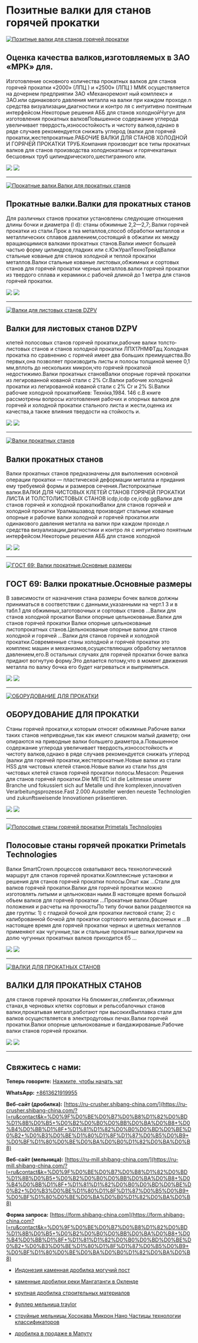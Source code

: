 # Позитные валки для станов горячей прокатки

<a href="https://swt.shibang-china.com/?l=ru&img&k=%D0%9F%D0%BE%D0%B7%D0%B8%D1%82%D0%BD%D1%8B%D0%B5+%D0%B2%D0%B0%D0%BB%D0%BA%D0%B8+%D0%B4%D0%BB%D1%8F+%D1%81%D1%82%D0%B0%D0%BD%D0%BE%D0%B2+%D0%B3%D0%BE%D1%80%D1%8F%D1%87%D0%B5%D0%B9+%D0%BF%D1%80%D0%BE%D0%BA%D0%B0%D1%82%D0%BA%D0%B8" target="_blank">![Позитные валки для станов горячей прокатки](http://static.shibang-china.com/all-800x300/14.jpg)</a>

## Оценка качества валков,изготовляемых в ЗАО &#171;МРК&#187; для.
Изготовление основного количества прокатных валков для станов горячей прокатки &#171;2000&#187; (ЛПЦ ) и &#171;2500&#187; (ЛПЦ ) ММК осуществляется на дочернем предприятии ЗАО &#171;Механоремонт ный комплекс&#187; и ЗАО.или одинакового давления металла на валки при каждом проходе.n средства визуализации,диагностики и контро ля с интуитивно понятным интерфейсом.Некоторые решения АББ для станов холоднойЧугун для изготовления прокатных валковПовышенное содержание углерода увеличивает твердость,износостойкость и чистоту валков,однако в ряде случаев рекомендуется снижать углерод (валки для горячей прокатки,жестепрокатные.РАБОЧИЕ ВАЛКИ ДЛЯ СТАНОВ ХОЛОДНОЙ И ГОРЯЧЕЙ ПРОКАТКИ ТРУБ.Компания производит все типы прокатных валков для станов производства холоднокатаных и горячекатаных бесшовных труб цилиндрического,шестигранного или.


<a href="https://whatsapp.shibangsoft.com/WhatsApp.php" target="_blank" title="WhatsApp">![](http://static.shibang-china.com/icon/whatsapp.png)</a> <a href="https://swt.shibang-china.com/?l=ru&icon&k=%D0%9F%D0%BE%D0%B7%D0%B8%D1%82%D0%BD%D1%8B%D0%B5+%D0%B2%D0%B0%D0%BB%D0%BA%D0%B8+%D0%B4%D0%BB%D1%8F+%D1%81%D1%82%D0%B0%D0%BD%D0%BE%D0%B2+%D0%B3%D0%BE%D1%80%D1%8F%D1%87%D0%B5%D0%B9+%D0%BF%D1%80%D0%BE%D0%BA%D0%B0%D1%82%D0%BA%D0%B8" target="_blank">![](http://static.shibang-china.com/icon/chat-ru.png)</a>

---

<a href="https://swt.shibang-china.com/?l=ru&img&k=%D0%9F%D0%BE%D0%B7%D0%B8%D1%82%D0%BD%D1%8B%D0%B5+%D0%B2%D0%B0%D0%BB%D0%BA%D0%B8+%D0%B4%D0%BB%D1%8F+%D1%81%D1%82%D0%B0%D0%BD%D0%BE%D0%B2+%D0%B3%D0%BE%D1%80%D1%8F%D1%87%D0%B5%D0%B9+%D0%BF%D1%80%D0%BE%D0%BA%D0%B0%D1%82%D0%BA%D0%B8" target="_blank">![Прокатные валки.Валки для прокатных станов](http://static.shibang-china.com/all-800x300/1261.jpg)</a>

## Прокатные валки.Валки для прокатных станов
Для различных станов прокатки установлены следующие отношения длины бочки и диаметра (l d): станы обжимные 2,2—2,7;.Валки горячей прокатки из стали.Прок а тка металлов,способ обработки металлов и металлических сплавов давлением,состоящий в обжатии их между вращающимися валками прокатных станов.Валки имеют большей частью форму цилиндров,гладких или с.ЮжУралТехноТрейдВалки стальные кованые для станов холодной и теплой прокатки металлов.Валки стальные кованые листовых,обжимных и сортовых станов для горячей прокатки черных металлов.валки горячей прокатки из твердого сплава и керамики.с рабочей длиной до 1 метра для станов горячей прокатки.


<a href="https://whatsapp.shibangsoft.com/WhatsApp.php" target="_blank" title="WhatsApp">![](http://static.shibang-china.com/icon/whatsapp.png)</a> <a href="https://swt.shibang-china.com/?l=ru&icon&k=%D0%9F%D0%BE%D0%B7%D0%B8%D1%82%D0%BD%D1%8B%D0%B5+%D0%B2%D0%B0%D0%BB%D0%BA%D0%B8+%D0%B4%D0%BB%D1%8F+%D1%81%D1%82%D0%B0%D0%BD%D0%BE%D0%B2+%D0%B3%D0%BE%D1%80%D1%8F%D1%87%D0%B5%D0%B9+%D0%BF%D1%80%D0%BE%D0%BA%D0%B0%D1%82%D0%BA%D0%B8" target="_blank">![](http://static.shibang-china.com/icon/chat-ru.png)</a>

---

<a href="https://swt.shibang-china.com/?l=ru&img&k=%D0%9F%D0%BE%D0%B7%D0%B8%D1%82%D0%BD%D1%8B%D0%B5+%D0%B2%D0%B0%D0%BB%D0%BA%D0%B8+%D0%B4%D0%BB%D1%8F+%D1%81%D1%82%D0%B0%D0%BD%D0%BE%D0%B2+%D0%B3%D0%BE%D1%80%D1%8F%D1%87%D0%B5%D0%B9+%D0%BF%D1%80%D0%BE%D0%BA%D0%B0%D1%82%D0%BA%D0%B8" target="_blank">![Валки для листовых станов DZPV](http://static.shibang-china.com/all-800x300/213.jpg)</a>

## Валки для листовых станов DZPV
клетей полосовых станов горячей прокатки,рабочие валки толсто&#173;листовых станов и станов холодной прокатки ЛПХ17НМФТдц Холодная прокатка по сравнению с горячей имеет два больших преимущества.Во первых,она позволяет производить листы и полосы толщиной менее 0,1 мм,вплоть до нескольких микрон,что горячей прокаткой недостижимо.Валки прокатных становВалки опорные горячей прокатки из легированной кованой стали с 2% Сr.Валки рабочие холодной прокатки из легированной кованой стали с 2% Сr и 2% Si.Валки рабочие холодной прокаткиКиев: Техніка,1984. 146 с.В книге рассмотрены вопросы изготовления рабочих и опорных валков для горячей и холодной прокатки стального листа и жести,оценка их качества,а также влияния твердости на стойкость и.


<a href="https://whatsapp.shibangsoft.com/WhatsApp.php" target="_blank" title="WhatsApp">![](http://static.shibang-china.com/icon/whatsapp.png)</a> <a href="https://swt.shibang-china.com/?l=ru&icon&k=%D0%9F%D0%BE%D0%B7%D0%B8%D1%82%D0%BD%D1%8B%D0%B5+%D0%B2%D0%B0%D0%BB%D0%BA%D0%B8+%D0%B4%D0%BB%D1%8F+%D1%81%D1%82%D0%B0%D0%BD%D0%BE%D0%B2+%D0%B3%D0%BE%D1%80%D1%8F%D1%87%D0%B5%D0%B9+%D0%BF%D1%80%D0%BE%D0%BA%D0%B0%D1%82%D0%BA%D0%B8" target="_blank">![](http://static.shibang-china.com/icon/chat-ru.png)</a>

---

<a href="https://swt.shibang-china.com/?l=ru&img&k=%D0%9F%D0%BE%D0%B7%D0%B8%D1%82%D0%BD%D1%8B%D0%B5+%D0%B2%D0%B0%D0%BB%D0%BA%D0%B8+%D0%B4%D0%BB%D1%8F+%D1%81%D1%82%D0%B0%D0%BD%D0%BE%D0%B2+%D0%B3%D0%BE%D1%80%D1%8F%D1%87%D0%B5%D0%B9+%D0%BF%D1%80%D0%BE%D0%BA%D0%B0%D1%82%D0%BA%D0%B8" target="_blank">![Валки прокатных станов](http://static.shibang-china.com/all-800x300/1471.jpg)</a>

## Валки прокатных станов
Валки прокатных станов предназначены для выполнения основной операции прокатки — пластической деформации металла и придания ему требуемой формы и размеров сечения.Листопрокатные валки.ВАЛКИ ДЛЯ ЧИСТОВЫХ КЛЕТЕЙ СТАНОВ ГОРЯЧЕЙ ПРОКАТКИ ЛИСТА И ТОЛСТОЛИСТОВЫХ СТАНОВ icdp,icdp ce,icdp ggВалки для станов горячей и холодной прокаткиВалки для станов горячей и холодной прокатки Уралмашзавод производит стальные кованые опорные и рабочие валки холодной и горячей прокатки.или одинакового давления металла на валки при каждом проходе.n средства визуализации,диагностики и контро ля с интуитивно понятным интерфейсом.Некоторые решения АББ для станов холодной


<a href="https://whatsapp.shibangsoft.com/WhatsApp.php" target="_blank" title="WhatsApp">![](http://static.shibang-china.com/icon/whatsapp.png)</a> <a href="https://swt.shibang-china.com/?l=ru&icon&k=%D0%9F%D0%BE%D0%B7%D0%B8%D1%82%D0%BD%D1%8B%D0%B5+%D0%B2%D0%B0%D0%BB%D0%BA%D0%B8+%D0%B4%D0%BB%D1%8F+%D1%81%D1%82%D0%B0%D0%BD%D0%BE%D0%B2+%D0%B3%D0%BE%D1%80%D1%8F%D1%87%D0%B5%D0%B9+%D0%BF%D1%80%D0%BE%D0%BA%D0%B0%D1%82%D0%BA%D0%B8" target="_blank">![](http://static.shibang-china.com/icon/chat-ru.png)</a>

---

<a href="https://swt.shibang-china.com/?l=ru&img&k=%D0%9F%D0%BE%D0%B7%D0%B8%D1%82%D0%BD%D1%8B%D0%B5+%D0%B2%D0%B0%D0%BB%D0%BA%D0%B8+%D0%B4%D0%BB%D1%8F+%D1%81%D1%82%D0%B0%D0%BD%D0%BE%D0%B2+%D0%B3%D0%BE%D1%80%D1%8F%D1%87%D0%B5%D0%B9+%D0%BF%D1%80%D0%BE%D0%BA%D0%B0%D1%82%D0%BA%D0%B8" target="_blank">![ГОСТ 69: Валки прокатные.Основные размеры](http://static.shibang-china.com/all-800x300/378.jpg)</a>

## ГОСТ 69: Валки прокатные.Основные размеры
В зависимости от назначения стана размеры бочек валков должны приниматься в соответствии с данными,указанными на черт.1 3 и в табл.1 для обжимных,заготовочных и сортовых станов …Валки для станов холодной прокатки Валки опорные цельнокованые.Валки для станов горячей прокатки Валки опорные цельнокованые листопрокатных станов.Цельнокованые опорные валки для станов холодной и горячей …Валки для станов горячей и холодной прокатки.Современные станы холодной и горячей прокатки это комплекс машин и механизмов,осуществляющих обработку металлов давлением,его.В остальных случаях для горячей прокатки бочке валка придают вогнутую форму.Это делается потому,что в момент движения металла по валку бочка его будет нагреваться и выпрямляться.


<a href="https://whatsapp.shibangsoft.com/WhatsApp.php" target="_blank" title="WhatsApp">![](http://static.shibang-china.com/icon/whatsapp.png)</a> <a href="https://swt.shibang-china.com/?l=ru&icon&k=%D0%9F%D0%BE%D0%B7%D0%B8%D1%82%D0%BD%D1%8B%D0%B5+%D0%B2%D0%B0%D0%BB%D0%BA%D0%B8+%D0%B4%D0%BB%D1%8F+%D1%81%D1%82%D0%B0%D0%BD%D0%BE%D0%B2+%D0%B3%D0%BE%D1%80%D1%8F%D1%87%D0%B5%D0%B9+%D0%BF%D1%80%D0%BE%D0%BA%D0%B0%D1%82%D0%BA%D0%B8" target="_blank">![](http://static.shibang-china.com/icon/chat-ru.png)</a>

---

<a href="https://swt.shibang-china.com/?l=ru&img&k=%D0%9F%D0%BE%D0%B7%D0%B8%D1%82%D0%BD%D1%8B%D0%B5+%D0%B2%D0%B0%D0%BB%D0%BA%D0%B8+%D0%B4%D0%BB%D1%8F+%D1%81%D1%82%D0%B0%D0%BD%D0%BE%D0%B2+%D0%B3%D0%BE%D1%80%D1%8F%D1%87%D0%B5%D0%B9+%D0%BF%D1%80%D0%BE%D0%BA%D0%B0%D1%82%D0%BA%D0%B8" target="_blank">![ОБОРУДОВАНИЕ ДЛЯ ПРОКАТКИ](http://static.shibang-china.com/all-800x300/687.jpg)</a>

## ОБОРУДОВАНИЕ ДЛЯ ПРОКАТКИ
Станы горячей прокатки,к которым относят обжимные.Рабочие валки таких станов неприводные,так как имеют слишком малый диаметр; они опираются на приводные валки большего диаметра,а.Повышенное содержание углерода увеличивает твердость,износостойкость и чистоту валков,однако в ряде случаев рекомендуется снижать углерод (валки для горячей прокатки,жестепрокатные.Новые валки из стали HSS для чистовых клетей станов.Новые валки из стали hss для чистовых клетей станов горячей прокатки полосы.Mesacon: Решения для станов горячей прокатки.Die METEC ist die Leitmesse unserer Branche und fokussiert sich auf Metalle und ihre komplexen,innovativen Verarbeitungsprozesse.Fast 2.000 Aussteller werden neueste Technologien und zukunftsweisende Innovationen pr&#228;sentieren.


<a href="https://whatsapp.shibangsoft.com/WhatsApp.php" target="_blank" title="WhatsApp">![](http://static.shibang-china.com/icon/whatsapp.png)</a> <a href="https://swt.shibang-china.com/?l=ru&icon&k=%D0%9F%D0%BE%D0%B7%D0%B8%D1%82%D0%BD%D1%8B%D0%B5+%D0%B2%D0%B0%D0%BB%D0%BA%D0%B8+%D0%B4%D0%BB%D1%8F+%D1%81%D1%82%D0%B0%D0%BD%D0%BE%D0%B2+%D0%B3%D0%BE%D1%80%D1%8F%D1%87%D0%B5%D0%B9+%D0%BF%D1%80%D0%BE%D0%BA%D0%B0%D1%82%D0%BA%D0%B8" target="_blank">![](http://static.shibang-china.com/icon/chat-ru.png)</a>

---

<a href="https://swt.shibang-china.com/?l=ru&img&k=%D0%9F%D0%BE%D0%B7%D0%B8%D1%82%D0%BD%D1%8B%D0%B5+%D0%B2%D0%B0%D0%BB%D0%BA%D0%B8+%D0%B4%D0%BB%D1%8F+%D1%81%D1%82%D0%B0%D0%BD%D0%BE%D0%B2+%D0%B3%D0%BE%D1%80%D1%8F%D1%87%D0%B5%D0%B9+%D0%BF%D1%80%D0%BE%D0%BA%D0%B0%D1%82%D0%BA%D0%B8" target="_blank">![Полосовые станы горячей прокатки Primetals Technologies](http://static.shibang-china.com/all-800x300/641.jpg)</a>

## Полосовые станы горячей прокатки Primetals Technologies
Валки SmartСrown.процессов охватывают весь технологический маршрут для станов горячей прокатки.Комплексные установки и решения для станов горячей прокатки полосы.Опыт как …Стали для валков горячей прокатки.Валки для горя&#173;чей прокатки можно изготовлять литыми и цельнокован ными.В настоящее время большой объем валков для го&#173;рячей прокатки …Прокатные валки.Общие положения и расчеты на прочностьПо типу бочки валки разделяются на две группы: 1) с гладкой бочкой для прокатки листовой стали; 2) с калиброванной бочкой для прокатки сортового металла,фасонных и …В настоящее время для горячей прокатки черных и цветных металлов применяют как чугунные,так и стальные прокатные валки,причем на долю чугунных прокатных валков приходится 65 …


<a href="https://whatsapp.shibangsoft.com/WhatsApp.php" target="_blank" title="WhatsApp">![](http://static.shibang-china.com/icon/whatsapp.png)</a> <a href="https://swt.shibang-china.com/?l=ru&icon&k=%D0%9F%D0%BE%D0%B7%D0%B8%D1%82%D0%BD%D1%8B%D0%B5+%D0%B2%D0%B0%D0%BB%D0%BA%D0%B8+%D0%B4%D0%BB%D1%8F+%D1%81%D1%82%D0%B0%D0%BD%D0%BE%D0%B2+%D0%B3%D0%BE%D1%80%D1%8F%D1%87%D0%B5%D0%B9+%D0%BF%D1%80%D0%BE%D0%BA%D0%B0%D1%82%D0%BA%D0%B8" target="_blank">![](http://static.shibang-china.com/icon/chat-ru.png)</a>

---

<a href="https://swt.shibang-china.com/?l=ru&img&k=%D0%9F%D0%BE%D0%B7%D0%B8%D1%82%D0%BD%D1%8B%D0%B5+%D0%B2%D0%B0%D0%BB%D0%BA%D0%B8+%D0%B4%D0%BB%D1%8F+%D1%81%D1%82%D0%B0%D0%BD%D0%BE%D0%B2+%D0%B3%D0%BE%D1%80%D1%8F%D1%87%D0%B5%D0%B9+%D0%BF%D1%80%D0%BE%D0%BA%D0%B0%D1%82%D0%BA%D0%B8" target="_blank">![ВАЛКИ ДЛЯ ПРОКАТНЫХ СТАНОВ](http://static.shibang-china.com/all-800x300/171.jpg)</a>

## ВАЛКИ ДЛЯ ПРОКАТНЫХ СТАНОВ
для станов горячей прокатки На блюмингах,слябингах,обжимных станах,в черновых клетях сортовых и рельсобалочных станов валки,прокатывая металл,работают при высокихВыплавка стали для валков осуществляется в электродуговых печах.Валки горячей прокатки.Валки опорные цельнокованые и бандажированые.Рабочие валки станов горячей прокатки.

<a href="https://whatsapp.shibangsoft.com/WhatsApp.php" target="_blank" title="WhatsApp">![](http://static.shibang-china.com/icon/whatsapp.png)</a> <a href="https://swt.shibang-china.com/?l=ru&icon&k=%D0%9F%D0%BE%D0%B7%D0%B8%D1%82%D0%BD%D1%8B%D0%B5+%D0%B2%D0%B0%D0%BB%D0%BA%D0%B8+%D0%B4%D0%BB%D1%8F+%D1%81%D1%82%D0%B0%D0%BD%D0%BE%D0%B2+%D0%B3%D0%BE%D1%80%D1%8F%D1%87%D0%B5%D0%B9+%D0%BF%D1%80%D0%BE%D0%BA%D0%B0%D1%82%D0%BA%D0%B8" target="_blank">![](http://static.shibang-china.com/icon/chat-ru.png)</a>

---
## Свяжитесь с нами:

**Теперь говорите:** [Нажмите, чтобы начать чат](https://swt.shibang-china.com?l=ru&contact&k=%D0%9F%D0%BE%D0%B7%D0%B8%D1%82%D0%BD%D1%8B%D0%B5+%D0%B2%D0%B0%D0%BB%D0%BA%D0%B8+%D0%B4%D0%BB%D1%8F+%D1%81%D1%82%D0%B0%D0%BD%D0%BE%D0%B2+%D0%B3%D0%BE%D1%80%D1%8F%D1%87%D0%B5%D0%B9+%D0%BF%D1%80%D0%BE%D0%BA%D0%B0%D1%82%D0%BA%D0%B8)

**WhatsApp:**  [+8613621919955](https://whatsapp.shibangsoft.com/WhatsApp.php)

**Веб-сайт (дробилка):** [https://ru-crusher.shibang-china.com/](https://ru-crusher.shibang-china.com/?l=ru&contact&k=%D0%9F%D0%BE%D0%B7%D0%B8%D1%82%D0%BD%D1%8B%D0%B5+%D0%B2%D0%B0%D0%BB%D0%BA%D0%B8+%D0%B4%D0%BB%D1%8F+%D1%81%D1%82%D0%B0%D0%BD%D0%BE%D0%B2+%D0%B3%D0%BE%D1%80%D1%8F%D1%87%D0%B5%D0%B9+%D0%BF%D1%80%D0%BE%D0%BA%D0%B0%D1%82%D0%BA%D0%B8)

**Веб-сайт (мельница):** [https://ru-mill.shibang-china.com/](https://ru-mill.shibang-china.com/?l=ru&contact&k=%D0%9F%D0%BE%D0%B7%D0%B8%D1%82%D0%BD%D1%8B%D0%B5+%D0%B2%D0%B0%D0%BB%D0%BA%D0%B8+%D0%B4%D0%BB%D1%8F+%D1%81%D1%82%D0%B0%D0%BD%D0%BE%D0%B2+%D0%B3%D0%BE%D1%80%D1%8F%D1%87%D0%B5%D0%B9+%D0%BF%D1%80%D0%BE%D0%BA%D0%B0%D1%82%D0%BA%D0%B8)

**Форма запроса:** [https://form.shibang-china.com](https://form.shibang-china.com?l=ru&contact&k=%D0%9F%D0%BE%D0%B7%D0%B8%D1%82%D0%BD%D1%8B%D0%B5+%D0%B2%D0%B0%D0%BB%D0%BA%D0%B8+%D0%B4%D0%BB%D1%8F+%D1%81%D1%82%D0%B0%D0%BD%D0%BE%D0%B2+%D0%B3%D0%BE%D1%80%D1%8F%D1%87%D0%B5%D0%B9+%D0%BF%D1%80%D0%BE%D0%BA%D0%B0%D1%82%D0%BA%D0%B8)

* [Индонезия каменная дробилка могучий пост](../125/%D0%98%D0%BD%D0%B4%D0%BE%D0%BD%D0%B5%D0%B7%D0%B8%D1%8F%20%D0%BA%D0%B0%D0%BC%D0%B5%D0%BD%D0%BD%D0%B0%D1%8F%20%D0%B4%D1%80%D0%BE%D0%B1%D0%B8%D0%BB%D0%BA%D0%B0%20%D0%BC%D0%BE%D0%B3%D1%83%D1%87%D0%B8%D0%B9%20%D0%BF%D0%BE%D1%81%D1%82.md)

* [каменные дробилки реки Мангатанги в Окленде](../124/%D0%BA%D0%B0%D0%BC%D0%B5%D0%BD%D0%BD%D1%8B%D0%B5%20%D0%B4%D1%80%D0%BE%D0%B1%D0%B8%D0%BB%D0%BA%D0%B8%20%D1%80%D0%B5%D0%BA%D0%B8%20%D0%9C%D0%B0%D0%BD%D0%B3%D0%B0%D1%82%D0%B0%D0%BD%D0%B3%D0%B8%20%D0%B2%20%D0%9E%D0%BA%D0%BB%D0%B5%D0%BD%D0%B4%D0%B5.md)

* [крупная дробилка строительных материалов](../122/%D0%BA%D1%80%D1%83%D0%BF%D0%BD%D0%B0%D1%8F%20%D0%B4%D1%80%D0%BE%D0%B1%D0%B8%D0%BB%D0%BA%D0%B0%20%D1%81%D1%82%D1%80%D0%BE%D0%B8%D1%82%D0%B5%D0%BB%D1%8C%D0%BD%D1%8B%D1%85%20%D0%BC%D0%B0%D1%82%D0%B5%D1%80%D0%B8%D0%B0%D0%BB%D0%BE%D0%B2.md)

* [фуллер мельница traylor](../124/%D1%84%D1%83%D0%BB%D0%BB%D0%B5%D1%80%20%D0%BC%D0%B5%D0%BB%D1%8C%D0%BD%D0%B8%D1%86%D0%B0%20traylor.md)

* [струйные мельницы Хосокава Микрон Нано Частицы технологии классификаторов](../123/%D1%81%D1%82%D1%80%D1%83%D0%B9%D0%BD%D1%8B%D0%B5%20%D0%BC%D0%B5%D0%BB%D1%8C%D0%BD%D0%B8%D1%86%D1%8B%20%D0%A5%D0%BE%D1%81%D0%BE%D0%BA%D0%B0%D0%B2%D0%B0%20%D0%9C%D0%B8%D0%BA%D1%80%D0%BE%D0%BD%20%D0%9D%D0%B0%D0%BD%D0%BE%20%D0%A7%D0%B0%D1%81%D1%82%D0%B8%D1%86%D1%8B%20%D1%82%D0%B5%D1%85%D0%BD%D0%BE%D0%BB%D0%BE%D0%B3%D0%B8%D0%B8%20%D0%BA%D0%BB%D0%B0%D1%81%D1%81%D0%B8%D1%84%D0%B8%D0%BA%D0%B0%D1%82%D0%BE%D1%80%D0%BE%D0%B2.md)

* [дробилка в продаже в Мапуту](../123/%D0%B4%D1%80%D0%BE%D0%B1%D0%B8%D0%BB%D0%BA%D0%B0%20%D0%B2%20%D0%BF%D1%80%D0%BE%D0%B4%D0%B0%D0%B6%D0%B5%20%D0%B2%20%D0%9C%D0%B0%D0%BF%D1%83%D1%82%D1%83.md)